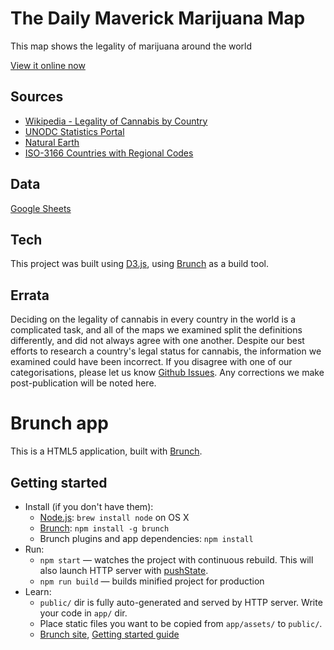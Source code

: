 # The Daily Maverick Marijuana Map

This map shows the legality of marijuana around the world

[View it online now](https://data-maverick.github.io/marijuana-map/public/)

## Sources

* [Wikipedia - Legality of Cannabis by Country](https://en.wikipedia.org/wiki/Legality_of_cannabis_by_country)
* [UNODC Statistics Portal](https://data.unodc.org/)
* [Natural Earth](http://www.naturalearthdata.com/)
* [ISO-3166 Countries with Regional Codes](https://github.com/lukes/ISO-3166-Countries-with-Regional-Codes)

## Data

[Google Sheets](https://docs.google.com/spreadsheets/d/11oRq43YWtXMlfPj459huG-0evvTd5COHpqWhpeOWPbw/edit?usp=sharing)
      
## Tech

This project was built using [D3.js](https://d3js.org/), using [Brunch](http://brunch.io/) as a build tool.

## Errata

Deciding on the legality of cannabis in every country in the world is a complicated task, and all of the maps we examined split the definitions differently, and did not always agree with one another. Despite our best efforts to research a country's legal status for cannabis, the information we examined could have been incorrect. If you disagree with one of our categorisations, please let us know [Github Issues](https://github.com/data-maverick/marijuana-map/issues). Any corrections we make post-publication will be noted here.

# Brunch app

This is a HTML5 application, built with [Brunch](http://brunch.io).

## Getting started
* Install (if you don't have them):
    * [Node.js](http://nodejs.org): `brew install node` on OS X
    * [Brunch](http://brunch.io): `npm install -g brunch`
    * Brunch plugins and app dependencies: `npm install`
* Run:
    * `npm start` — watches the project with continuous rebuild. This will also launch HTTP server with [pushState](https://developer.mozilla.org/en-US/docs/Web/Guide/API/DOM/Manipulating_the_browser_history).
    * `npm run build` — builds minified project for production
* Learn:
    * `public/` dir is fully auto-generated and served by HTTP server.  Write your code in `app/` dir.
    * Place static files you want to be copied from `app/assets/` to `public/`.
    * [Brunch site](http://brunch.io), [Getting started guide](https://github.com/brunch/brunch-guide#readme)
